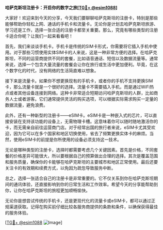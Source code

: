 **哈萨克斯坦注册卡：开启你的数字之旅[[TG💪+ @esim1088](https://t.me/s/esim1088)]**

大家好！欢迎来到今天的分享，今天我们要聊聊哈萨克斯坦的注册卡，特别是那些能够帮助你轻松上网、通话的手机卡和流量卡。无论你是计划去哈萨克斯坦旅游、学习还是工作，选择一张合适的注册卡都至关重要。那么，究竟有哪些类型的注册卡适合你呢？让我们一起来看看吧！

首先，我们来谈谈手机卡。手机卡是传统的SIM卡形式，你需要将它插入手机中使用。对于那些习惯使用实体SIM卡的人来说，这是一种非常方便的选择。在哈萨克斯坦，不同的运营商提供不同的套餐，比如语音通话、短信以及数据流量等。通常来说，选择一个包含大量流量的套餐会让你在旅行或生活中更加便利。毕竟，在这个数字化的时代，没有网络的生活简直难以想象。

接下来是流量卡。如果你不想更换现有的手机卡，或者你的手机不支持更换SIM卡，那么流量卡就是一个很好的选择。流量卡不需要插入手机，而是通过WiFi热点或者其他设备连接到网络。这种卡非常适合短期访问哈萨克斯坦的人群，比如商务人士或者游客。它们通常提供灵活的购买选项，可以根据实际需求购买一定量的数据流量，避免浪费。

此外，还有一种新型的注册卡——eSIM卡。eSIM卡是一种嵌入式的芯片，可以直接安装在支持该功能的设备上，无需物理卡槽。这意味着你可以随时随地激活你的卡，而无需亲自前往运营商门店。对于经常出国的旅行者来说，eSIM卡尤其受欢迎，因为它可以在多个国家和地区切换使用，省去了频繁更换实体卡的麻烦。当然，使用eSIM卡的前提是你所使用的设备必须支持这一技术。

无论是哪种类型的注册卡，选择时都需要考虑几个关键因素。首先是价格，不同套餐的价格差异可能很大，所以要根据自己的预算做出合理的选择。其次是覆盖范围和服务质量，确保你的卡能够在哈萨克斯坦的主要城市和地区正常使用。最后还要关注卡的有效期和续费方式，以免因为疏忽导致服务中断。

总之，选择一张适合自己的注册卡是非常重要的。它不仅关系到你在哈萨克斯坦期间的通讯体验，还直接影响到你的日常生活和工作效率。希望今天的分享能帮助到你，让你在哈萨克斯坦的旅程更加顺畅愉快。

无论你是想尝试传统的手机卡，还是更现代化的流量卡或eSIM卡，都可以通过正规渠道获取。记得在购买前仔细比较各服务商提供的条款和条件，以确保获得最佳的服务体验。

[[TG💪+ @esim1088](https://t.me/s/esim1088) ![Image](https://i.postimg.cc/4NQfJmqS/Snipaste-2025-05-13-00-14-12.png)]